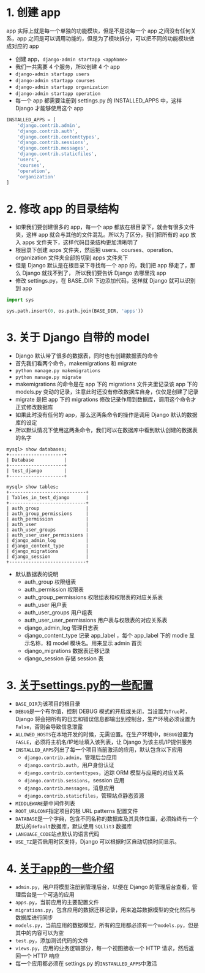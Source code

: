 # 1. 创建 app

app 实际上就是每一个单独的功能模块，但是不是说每一个 app 之间没有任何关系，app 之间是可以调用功能的，但是为了模块拆分，可以把不同的功能模块做成对应的 app

+ 创建 app，`django-admin startapp <appName>`
+ 我们一共需要 4 个服务，所以创建 4 个 app
+ `django-admin startapp users`
+ `django-admin startapp courses`
+ `django-admin startapp organization`
+ `django-admin startapp operation`
+ 每一个 app 都需要注册到 settings.py 的 INSTALLED_APPS 中，这样 Django 才能够使用这个 app

```python
INSTALLED_APPS = [
    'django.contrib.admin',
    'django.contrib.auth',
    'django.contrib.contenttypes',
    'django.contrib.sessions',
    'django.contrib.messages',
    'django.contrib.staticfiles',
    'users',
    'courses',
    'operation',
    'organization'
]
```

# 2. 修改 app 的目录结构

+ 如果我们要创建很多的 app，每一个 app 都放在根目录下，就会有很多文件夹，这样 app 就会与其他的文件混乱。所以为了区分，我们把所有的 app 放入 apps 文件夹下，这样代码目录结构更加清晰明了
+ 根目录下创建 apps 文件夹，然后把 users、courses、operation、organization 文件夹全部剪切到 apps 文件夹下
+ 但是 Django 默认是在根目录下寻找每一个 app 的，我们把 app 移走了，那么 Django 就找不到了， 所以我们要告诉 Django 去哪里找 app
+ 修改 settings.py，在 BASE_DIR 下边添加代码，这样就 Django 就可以识别到 app

```python
import sys

sys.path.insert(0, os.path.join(BASE_DIR, 'apps'))
```

# 3. 关于 Django 自带的 model

+ Django 默认带了很多的数据表，同时也有创建数据表的命令
+ 首先我们看两个命令，makemigrations 和 migrate
+ `python manage.py makemigrations`
+ `python manage.py migrate`
+ makemigrations 的命令是在 app 下的 migrations 文件夹里记录该 app 下的 models.py 变动的记录，注意此时还没有修改数据库自身，仅仅是创建了记录
+ migrate 是把 app 下的 migrations 修改记录作用到数据库，调用这个命令才正式修改数据库
+ 如果此时没有任何的 app，那么这两条命令的操作是调用 Django 默认的数据库的设定
+ 所以默认情况下使用这两条命令，我们可以在数据库中看到默认创建的数据表的名字

```mysql
mysql> show databases;
+--------------------+
| Database           |
+--------------------+
| test_django        |
+--------------------+

mysql> show tables;
+----------------------------+
| Tables_in_test_django      |
+----------------------------+
| auth_group                 |
| auth_group_permissions     |
| auth_permission            |
| auth_user                  |
| auth_user_groups           |
| auth_user_user_permissions |
| django_admin_log           |
| django_content_type        |
| django_migrations          |
| django_session             |
+----------------------------+
```

+ 默认数据表的说明
    + auth_group 权限组表
    + auth_permission 权限表
    + auth_group_permissions 权限组表和权限表的对应关系表
    + auth_user 用户表
    + auth_user_groups 用户组表
    + auth_user_user_permissions 用户表与权限表的对应关系表
    + django_admin_log 管理日志表
    + django_content_type 记录 app_label ，每个 app_label 下的 modle 显示名称，和 model 模块名。用来显示 admin 首页     
    + django_migrations 数据表迁移记录
    + django_session 存储 session 表

# 3. [关于settings.py的一些配置](http://www.conyli.cc/chapter01.html)
+ `BASE_DIR`为该项目的根目录
+ `DEBUG`是一个布尔值，控制 DEBUG 模式的开启或关闭，当设置为`True`时，Django 将会把所有的日志和错误信息都输出到控制台，生产环境必须设置为`False`，否则会导致信息泄露
+ `ALLOWED_HOSTS`在本地开发的时候，无需设置。在生产环境中，`DEBUG`设置为`FASLE`，必须将主机名/IP地址填入该列表，让 Django 为该主机/IP提供服务
+ `INSTALLED_APPS`列出了每一个项目当前激活的应用，默认包含以下应用
    + `django.contrib.admin`，管理后台应用
    + `django.contrib.auth`，用户身份认证
    + `django.contrib.contenttypes`，追踪 ORM 模型与应用的对应关系
    + `django.contrib.sessions`，session 应用
    + `django.contrib.messages`，消息应用
    + `django.contrib.staticfiles`，管理站点静态资源
+ `MIDDLEWARE`是中间件列表
+ `ROOT_URLCONF`指定项目的根 URL patterns 配置文件
+ `DATABASE`是一个字典，包含不同名称的数据库及其具体位置，必须始终有一个默认的`default`数据库，默认使用 `SQLlit3` 数据库
+ `LANGUAGE_CODE`站点默认的语言代码
+ `USE_TZ`是否启用时区支持，Django 可以根据时区自动切换时间显示。

# 4. [关于app的一些介绍](http://www.conyli.cc/chapter01.html)
+ `admin.py`，用户将模型注册到管理后台，以便在 Django 的管理后台查看，管理后台是一个可选的应用
+ `apps.py`，当前应用的主要配置文件
+ `migrations.py`，包含应用的数据迁移记录，用来追踪数据模型的变化然后与数据库进行同步
+ `models.py`，当前应用的数据模型，所有的应用都必须有一个`models.py`，但是其中的内容可以为空
+ `test.py`，添加测试代码的文件
+ `views.py`，应用的业务逻辑部分，每一个视图接收一个 HTTP 请求，然后返回一个 HTTP 响应
+ 每一个应用都必须在 settings.py 的`INSTANLLED_APPS`中激活

